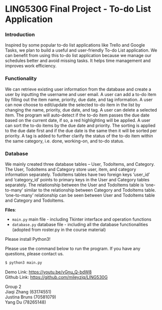 # LING530G Final Project - To-do List Application

### Introduction
Inspired by some popular to-do list applications like Trello and Google Tasks, we plan to build a useful and user-friendly To-do List application. We can benefit from using this to-do list application because we manage our schedules better and avoid missing tasks. It helps time management and improves work efficiency.

### Functionality
We can retrieve existing user information from the database and create a user by inputting the username and user email.
A user can add a to-do item by filling out the item name, priority, due date, and tag information.
A user can now choose to edit/update the selected to-do item in the list by changing the name, priority, due date, and tag.
A user can delete a selected item.
 The program will auto-detect if the to-do item passes the due date based on the current date, if so, a red highlighting will be applied.
 A user can sort the to-do items by the due date and priority. The sorting is applied to the due date first and if the due date is the same then it will be sorted per priority.
 A tag is added to further clarify the status of the to-do item within the same category, i.e. done, working-on, and to-do status.

### Database
We mainly created three database tables – User, TodoItems, and Category. The User, TodoItems and Category store user, item, and category information separately. TodoItems tables have two foreign keys ‘user_id’ and ‘category_id’ points to primary keys in the User and Category tables separately. The relationship between the User and TodoItems table is ‘one-to-many’ similar to the relationship between Category and TodoItems table. ‘one-to-many’ relationship can be seen between User and TodoItems table and Category and TodoItems.

**Files**:
- <code>main.py</code> main file - including Tkinter interface and operation functions
- <code>database.py</code> database file - including all the database functionalities 
(adopted from roster.py in the course material)

Please install Python3!

Please use the command below to run the program. If you have any questions, please contact us.

```bash
$ python3 main.py
```

Demo Link: https://youtu.be/vGnu_Q-bdW8 <br/>
Github Link: https://github.com/mileyzjq/LING530G <br/>

Group 2 <br/>
Jiaqi Zhang (63174551) <br/>
Justina Bruns (70581079)  <br/>
Yang Du (78265148)  <br/>
